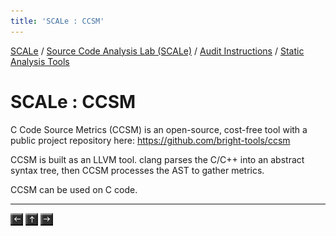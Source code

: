 ```yaml
---
title: 'SCALe : CCSM'
---
```

 [SCALe](index.md) / [Source Code Analysis Lab (SCALe)](Welcome.md) / [Audit Instructions](Audit-Instructions.md) / [Static Analysis Tools](Static-Analysis-Tools.md)
<!-- <legal> -->
<!-- SCALe version r.6.7.0.0.A -->
<!--  -->
<!-- Copyright 2021 Carnegie Mellon University. -->
<!--  -->
<!-- NO WARRANTY. THIS CARNEGIE MELLON UNIVERSITY AND SOFTWARE ENGINEERING -->
<!-- INSTITUTE MATERIAL IS FURNISHED ON AN "AS-IS" BASIS. CARNEGIE MELLON -->
<!-- UNIVERSITY MAKES NO WARRANTIES OF ANY KIND, EITHER EXPRESSED OR -->
<!-- IMPLIED, AS TO ANY MATTER INCLUDING, BUT NOT LIMITED TO, WARRANTY OF -->
<!-- FITNESS FOR PURPOSE OR MERCHANTABILITY, EXCLUSIVITY, OR RESULTS -->
<!-- OBTAINED FROM USE OF THE MATERIAL. CARNEGIE MELLON UNIVERSITY DOES NOT -->
<!-- MAKE ANY WARRANTY OF ANY KIND WITH RESPECT TO FREEDOM FROM PATENT, -->
<!-- TRADEMARK, OR COPYRIGHT INFRINGEMENT. -->
<!--  -->
<!-- Released under a MIT (SEI)-style license, please see COPYRIGHT file or -->
<!-- contact permission@sei.cmu.edu for full terms. -->
<!--  -->
<!-- [DISTRIBUTION STATEMENT A] This material has been approved for public -->
<!-- release and unlimited distribution.  Please see Copyright notice for -->
<!-- non-US Government use and distribution. -->
<!--  -->
<!-- DM19-1274 -->
<!-- </legal> -->

SCALe : CCSM
=============

C Code Source Metrics (CCSM) is an open-source, cost-free tool with a
public project repository here: <https://github.com/bright-tools/ccsm>

CCSM is built as an LLVM tool. clang parses the C/C++ into an abstract
syntax tree, then CCSM processes the AST to gather metrics.

CCSM can be used on C code.

------------------------------------------------------------------------

[![](attachments/arrow_left.png)](Cppcheck.md)
[![](attachments/arrow_up.png)](Static-Analysis-Tools.md)
[![](attachments/arrow_right.png)](Lizard.md)
